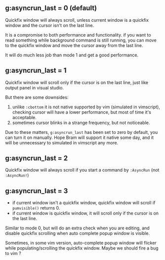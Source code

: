 ## g:asyncrun_last = 0 (default)

Quickfix window will always scroll, unless current window is a quickfix window and the cursor isn't on the last line.

It is a compromise to both performance and functionality. if you want to read something while background command is still running, you can move to the quickfix window and move the cursor away from the last line.

It will do much less job than mode 1 and get a good performance.

## g:asyncrun_last = 1

Quickfix window will scroll only if the cursor is on the last line, just like output panel in visual studio.

But there are some downsides:

1. unlike `:cbottom` it is not native supported by vim (simulated in vimscript), checking cursor will have a lower performance, but most of time it's acceptable.
2. sometimes cursor blinks in a strange frequency, but not noticeable.

Due to these matters, `g:asyncrun_last` has been set to zero by default, you can turn it on manually.
Hope Bram will support it native some day, and it will be unnecessary to simulated in vimscript any more.

## g:asyncrun_last = 2

Quickfix window will always scroll if you start a command by `:AsyncRun` (not `:AsyncRun!`)

## g:asyncrun_last = 3

- if current window isn't a quickfix window, quickfix window will scroll if `pumvisible()` returns 0.
- if current window is quickfix window, it will scroll only if the cursor is on the last line.

Similar to mode 0, but will do an extra check when you are editing, and disable quickfix scrolling when auto complete popup window is visible.

Sometimes, in some vim version, auto-complete popup window will flicker while populating/scrolling the quickfix window. Maybe we should fire a bug to vim ?